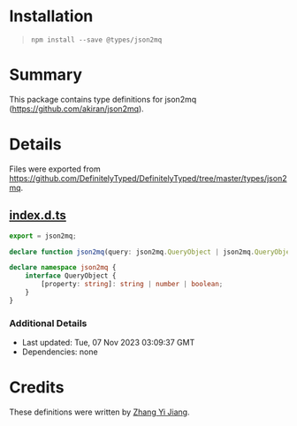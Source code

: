 # Installation
> `npm install --save @types/json2mq`

# Summary
This package contains type definitions for json2mq (https://github.com/akiran/json2mq).

# Details
Files were exported from https://github.com/DefinitelyTyped/DefinitelyTyped/tree/master/types/json2mq.
## [index.d.ts](https://github.com/DefinitelyTyped/DefinitelyTyped/tree/master/types/json2mq/index.d.ts)
````ts
export = json2mq;

declare function json2mq(query: json2mq.QueryObject | json2mq.QueryObject[]): string;

declare namespace json2mq {
    interface QueryObject {
        [property: string]: string | number | boolean;
    }
}

````

### Additional Details
 * Last updated: Tue, 07 Nov 2023 03:09:37 GMT
 * Dependencies: none

# Credits
These definitions were written by [Zhang Yi Jiang](https://github.com/ZhangYiJiang).
